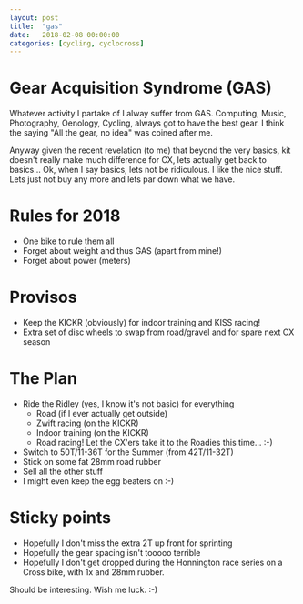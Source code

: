 ```yaml
---
layout: post
title:  "gas"
date:   2018-02-08 00:00:00
categories: [cycling, cyclocross]
---
```


# Gear Acquisition Syndrome (GAS)
Whatever activity I partake of I alway suffer from GAS. Computing, Music, Photography, Oenology, Cycling, always got to have the best gear. I think the saying "All the gear, no idea" was coined after me.

Anyway given the recent revelation (to me) that beyond the very basics, kit doesn't really make much difference for CX, lets actually get back to basics... Ok, when I say basics, lets not be ridiculous. I like the nice stuff. Lets just not buy any more and lets par down what we have.

# Rules for 2018
* One bike to rule them all
* Forget about weight and thus GAS (apart from mine!)
* Forget about power (meters)

# Provisos
* Keep the KICKR (obviously) for indoor training and KISS racing!
* Extra set of disc wheels to swap from road/gravel and for spare next CX season

# The Plan
* Ride the Ridley (yes, I know it's not basic) for everything
  * Road (if I ever actually get outside)
  * Zwift racing (on the KICKR)
  * Indoor training (on the KICKR)
  * Road racing! Let the CX'ers take it to the Roadies this time... :-)
* Switch to 50T/11-36T for the Summer (from 42T/11-32T)
* Stick on some fat 28mm road rubber
* Sell all the other stuff
* I might even keep the egg beaters on :-)

# Sticky points
* Hopefully I don't miss the extra 2T up front for sprinting
* Hopefully the gear spacing isn't tooooo terrible
* Hopefully I don't get dropped during the Honnington race series on a Cross bike, with 1x and 28mm rubber. 

Should be interesting. Wish me luck. :-)